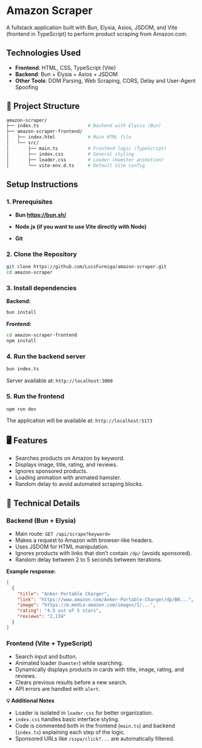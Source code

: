 # Amazon Scraper

A fullstack application built with Bun, Elysia, Axios, JSDOM, and Vite (frontend in TypeScript) to perform product scraping from Amazon.com.

## Technologies Used

- **Frontend**: HTML, CSS, TypeScript (Vite)
- **Backend**: Bun + Elysia + Axios + JSDOM
- **Other Tools**: DOM Parsing, Web Scraping, CORS, Delay and User-Agent Spoofing

## 📁 Project Structure

```sh
amazon-scraper/
├── index.ts                  # Backend with Elysia (Bun)
├── amazon-scraper-frontend/
│   ├── index.html            # Main HTML file
│   └── src/
│       ├── main.ts           # Frontend logic (TypeScript)
│       ├── index.css         # General styling
│       ├── loader.css        # Loader (Hamster animation)
│       └── vite-env.d.ts     # Default Vite config
```

## Setup Instructions

### 1. Prerequisites

- **Bun https://bun.sh/**

- **Node.js (if you want to use Vite directly with Node)**

- **Git**

### 2. Clone the Repository

```sh
git clone https://github.com/LuisFurmiga/amazon-scraper.git
cd amazon-scraper
```

### 3. Install dependencies

**Backend:**

```sh
bun install
```

**Frontend:**

```sh
cd amazon-scraper-frontend
npm install
```

### 4. Run the backend server

```sh
bun index.ts
```

Server available at: `http://localhost:3000`

### 5. Run the frontend

```sh
npm run dev
```

The application will be available at: `http://localhost:5173`

## 🖥️ Features

- Searches products on Amazon by keyword.
- Displays image, title, rating, and reviews.
- Ignores sponsored products.
- Loading animation with animated hamster.
- Random delay to avoid automated scraping blocks.

## 🧠 Technical Details
### Backend (Bun + Elysia)
- Main route: `GET /api/scrape?keyword=`
- Makes a request to Amazon with browser-like headers.
- Uses JSDOM for HTML manipulation.
- Ignores products with links that don’t contain `/dp/` (avoids sponsored).
- Random delay between 2 to 5 seconds between iterations.

**Example response:**
```json
[
  {
    "title": "Anker Portable Charger",
    "link": "https://www.amazon.com/Anker-Portable-Charger/dp/B0...",
    "image": "https://m.media-amazon.com/images/I/...",
    "rating": "4.5 out of 5 stars",
    "reviews": "2,134"
  }
]
```

### Frontend (Vite + TypeScript)
- Search input and button.
- Animated loader (`hamster`) while searching.
- Dynamically displays products in cards with title, image, rating, and reviews.
- Clears previous results before a new search.
- API errors are handled with `alert`.

**💡 Additional Notes**
- Loader is isolated in `loader.css` for better organization.
- `index.css` handles basic interface styling.
- Code is commented both in the frontend (`main.ts`) and backend (`index.ts`) explaining each step of the logic.
- Sponsored URLs like `/sspa/click?...` are automatically filtered.
